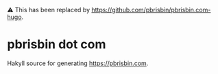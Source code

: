 :warning: This has been replaced by https://github.com/pbrisbin/pbrisbin.com-hugo.

# pbrisbin dot com

Hakyll source for generating <https://pbrisbin.com>.
